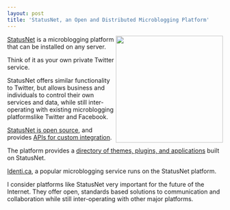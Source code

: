 ```yaml
---
layout: post
title: 'StatusNet, an Open and Distributed Microblogging Platform'
---
```

<img src="http://kinlane-productions.s3.amazonaws.com/statusnet-logo-500x300.png" alt="" width="250" align="right" /><a title="StatusNet" href="http://status.net/">StatusNet</a> is a microblogging platform that can be installed on any server.<p></p>
Think of it as your own private Twitter service.<p></p>
StatusNet offers similar functionality to Twitter, but allows business and individuals to control their own services and data, while still inter-operating with existing microblogging platformslike Twitter and Facebook.<p></p>
<a title="StatusNet is an Open Source Platform" href="http://status.net/open-source">StatusNet is open source</a>, and provides <a title="APIs for custom integration" href="http://status.net/wiki/API">APIs for custom integration</a>.<p></p>
The platform provides a <a title="Directory of Themes, Plugins, and Applications" href="http://status.net/open-source/add-ons">directory of themes, plugins, and applications</a> built on StatusNet.
<div><p></p>
<a title="Identi.ca" href="http://identi.ca/">Identi.ca</a>, a popular microblogging service runs on the StatusNet platform.<p></p>
I consider platforms like StatusNet very important for the future of the Internet. They offer open, standards based solutions to communication and collaboration while still inter-operating with other major platforms.

</div>